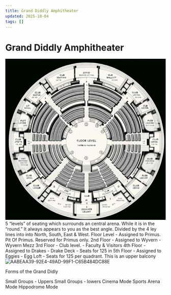```yaml
---
title: Grand Diddly Amphitheater
updated: 2025-10-04
tags: []
---
```


# Grand Diddly Amphitheater

![2EBD92B4-7192-46C3-9DA8-A0F05AB6DEAC](assets/images/2EBD92B4-7192-46C3-9DA8-A0F05AB6DEAC.png)
    5 “levels” of seating which surrounds an central arena. While it is in the “round.” It always appears to you as the best angle. Divided by the 4 ley lines into into North, South, East & West.
    Floor Level - Assigned to Primus. Pit Of Primus. Reserved for Primus only.
    2nd Floor  - Assigned to Wyvern - Wyvern Mezz
    3rd Floor - Club level. - Faculty & Visitors
    4th Floor - Assigned to Drakes - Drake Deck - Seats for 125 in
    5th Floor - Assigned to Eggies - Egg Loft - Seats for 125 per quadrant. This is an upper balcony
![AABEAA39-92E4-49AD-99F1-C65B484DC88E](assets/images/AABEAA39-92E4-49AD-99F1-C65B484DC88E.png)

Forms of the Grand Didly

Small Groups - Uppers
Small Groups - lowers
Cinema Mode
Sports Arena Mode
Hippodrome Mode

